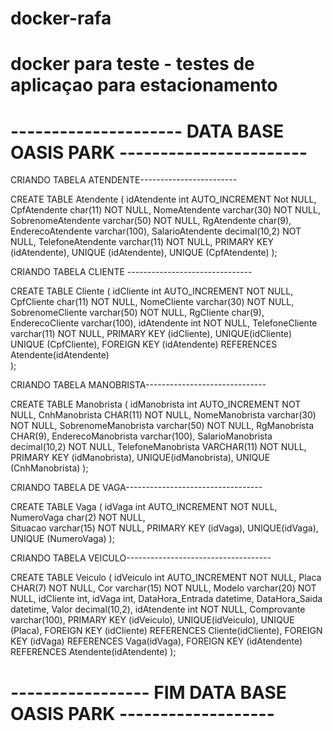 # docker-rafa
# docker para teste - testes de aplicaçao para estacionamento

# --------------------- DATA BASE OASIS PARK -----------------------

CRIANDO TABELA ATENDENTE------------------------

CREATE TABLE Atendente (
  	idAtendente int AUTO_INCREMENT Not NULL,
    CpfAtendente char(11) NOT NULL,
    NomeAtendente varchar(30) NOT NULL,
  	SobrenomeAtendente varchar(50) NOT NULL,
    RgAtendente char(9),
  	EnderecoAtendente varchar(100),
  	SalarioAtendente decimal(10,2) NOT NULL,
  	TelefoneAtendente varchar(11) NOT NULL,
    PRIMARY KEY (idAtendente),
  	UNIQUE (idAtendente),
    UNIQUE (CpfAtendente)
);


CRIANDO TABELA CLIENTE -------------------------------

CREATE TABLE Cliente (
  	idCliente int AUTO_INCREMENT NOT NULL,
    CpfCliente char(11) NOT NULL,
    NomeCliente varchar(30) NOT NULL,
  	SobrenomeCliente varchar(50) NOT NULL,
    RgCliente char(9),
  	EnderecoCliente varchar(100),
  	idAtendente int NOT NULL,
  	TelefoneCliente varchar(11) NOT NULL,
    PRIMARY KEY (idCliente),
  	UNIQUE(idCliente)
    UNIQUE (CpfCliente),
  	FOREIGN KEY (idAtendente) REFERENCES Atendente(idAtendente)  	
);

CRIANDO TABELA MANOBRISTA------------------------------

CREATE TABLE Manobrista (
  	idManobrista int AUTO_INCREMENT NOT NULL,
    CnhManobrista CHAR(11) NOT NULL,
    NomeManobrista varchar(30) NOT NULL,
  	SobrenomeManobrista varchar(50) NOT NULL,
    RgManobrista CHAR(9),
  	EnderecoManobrista varchar(100),
  	SalarioManobrista decimal(10,2) NOT NULL,
  	TelefoneManobrista VARCHAR(11) NOT NULL,
    PRIMARY KEY (idManobrista),
  	UNIQUE(idManobrista),
    UNIQUE (CnhManobrista)
);

CRIANDO TABELA DE VAGA----------------------------------

CREATE TABLE Vaga (
  	idVaga int AUTO_INCREMENT NOT NULL,
    NumeroVaga char(2) NOT NULL,    
  	Situacao varchar(15) NOT NULL,
    PRIMARY KEY (idVaga),
  	UNIQUE(idVaga),
    UNIQUE (NumeroVaga)
);

CRIANDO TABELA VEICULO------------------------------------

CREATE TABLE Veiculo (
  	idVeiculo int AUTO_INCREMENT NOT NULL,
    Placa CHAR(7) NOT NULL,
    Cor varchar(15) NOT NULL,
  	Modelo varchar(20) NOT NULL,
    idCliente int,
  	idVaga int,
  	DataHora_Entrada datetime,
  	DataHora_Saida datetime,
  	Valor decimal(10,2),
  	idAtendente int NOT NULL,
  	Comprovante varchar(100),
    PRIMARY KEY (idVeiculo),
  	UNIQUE(idVeiculo),
    UNIQUE (Placa),
  	FOREIGN KEY (idCliente) REFERENCES Cliente(idCliente),
  	FOREIGN KEY (idVaga) REFERENCES Vaga(idVaga),
  	FOREIGN KEY (idAtendente) REFERENCES Atendente(idAtendente)
);


# ----------------- FIM DATA BASE OASIS PARK -------------------
